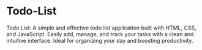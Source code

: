 # Todo-List
Todo List: A simple and effective todo list application built with HTML, CSS, and JavaScript. Easily add, manage, and track your tasks with a clean and intuitive interface. Ideal for organizing your day and boosting productivity.
